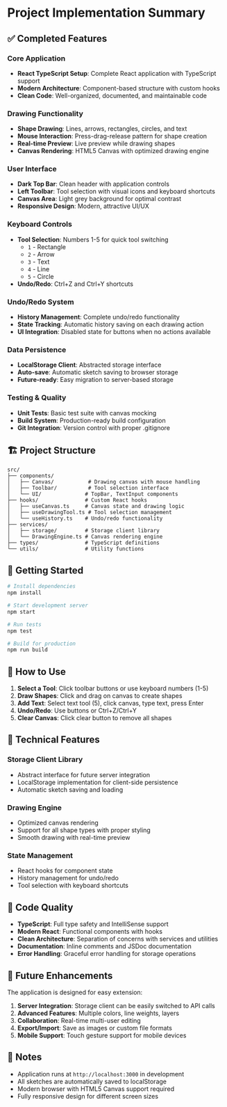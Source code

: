 # Project Implementation Summary

## ✅ Completed Features

### Core Application
- **React TypeScript Setup**: Complete React application with TypeScript support
- **Modern Architecture**: Component-based structure with custom hooks
- **Clean Code**: Well-organized, documented, and maintainable code

### Drawing Functionality
- **Shape Drawing**: Lines, arrows, rectangles, circles, and text
- **Mouse Interaction**: Press-drag-release pattern for shape creation
- **Real-time Preview**: Live preview while drawing shapes
- **Canvas Rendering**: HTML5 Canvas with optimized drawing engine

### User Interface
- **Dark Top Bar**: Clean header with application controls
- **Left Toolbar**: Tool selection with visual icons and keyboard shortcuts
- **Canvas Area**: Light grey background for optimal contrast
- **Responsive Design**: Modern, attractive UI/UX

### Keyboard Controls
- **Tool Selection**: Numbers 1-5 for quick tool switching
  - `1` - Rectangle
  - `2` - Arrow  
  - `3` - Text
  - `4` - Line
  - `5` - Circle
- **Undo/Redo**: Ctrl+Z and Ctrl+Y shortcuts

### Undo/Redo System
- **History Management**: Complete undo/redo functionality
- **State Tracking**: Automatic history saving on each drawing action
- **UI Integration**: Disabled state for buttons when no actions available

### Data Persistence
- **LocalStorage Client**: Abstracted storage interface
- **Auto-save**: Automatic sketch saving to browser storage
- **Future-ready**: Easy migration to server-based storage

### Testing & Quality
- **Unit Tests**: Basic test suite with canvas mocking
- **Build System**: Production-ready build configuration
- **Git Integration**: Version control with proper .gitignore

## 🏗️ Project Structure

```
src/
├── components/
│   ├── Canvas/           # Drawing canvas with mouse handling
│   ├── Toolbar/          # Tool selection interface
│   └── UI/              # TopBar, TextInput components
├── hooks/               # Custom React hooks
│   ├── useCanvas.ts     # Canvas state and drawing logic
│   ├── useDrawingTool.ts # Tool selection management
│   └── useHistory.ts    # Undo/redo functionality
├── services/
│   ├── storage/         # Storage client library
│   └── DrawingEngine.ts # Canvas rendering engine
├── types/               # TypeScript definitions
└── utils/               # Utility functions
```

## 🚀 Getting Started

```bash
# Install dependencies
npm install

# Start development server
npm start

# Run tests
npm test

# Build for production
npm run build
```

## 🎨 How to Use

1. **Select a Tool**: Click toolbar buttons or use keyboard numbers (1-5)
2. **Draw Shapes**: Click and drag on canvas to create shapes
3. **Add Text**: Select text tool (5), click canvas, type text, press Enter
4. **Undo/Redo**: Use buttons or Ctrl+Z/Ctrl+Y
5. **Clear Canvas**: Click clear button to remove all shapes

## 🔧 Technical Features

### Storage Client Library
- Abstract interface for future server integration
- LocalStorage implementation for client-side persistence
- Automatic sketch saving and loading

### Drawing Engine
- Optimized canvas rendering
- Support for all shape types with proper styling
- Smooth drawing with real-time preview

### State Management
- React hooks for component state
- History management for undo/redo
- Tool selection with keyboard shortcuts

## 🌟 Code Quality

- **TypeScript**: Full type safety and IntelliSense support
- **Modern React**: Functional components with hooks
- **Clean Architecture**: Separation of concerns with services and utilities
- **Documentation**: Inline comments and JSDoc documentation
- **Error Handling**: Graceful error handling for storage operations

## 🚀 Future Enhancements

The application is designed for easy extension:

1. **Server Integration**: Storage client can be easily switched to API calls
2. **Advanced Features**: Multiple colors, line weights, layers
3. **Collaboration**: Real-time multi-user editing
4. **Export/Import**: Save as images or custom file formats
5. **Mobile Support**: Touch gesture support for mobile devices

## 📝 Notes

- Application runs at `http://localhost:3000` in development
- All sketches are automatically saved to localStorage
- Modern browser with HTML5 Canvas support required
- Fully responsive design for different screen sizes
